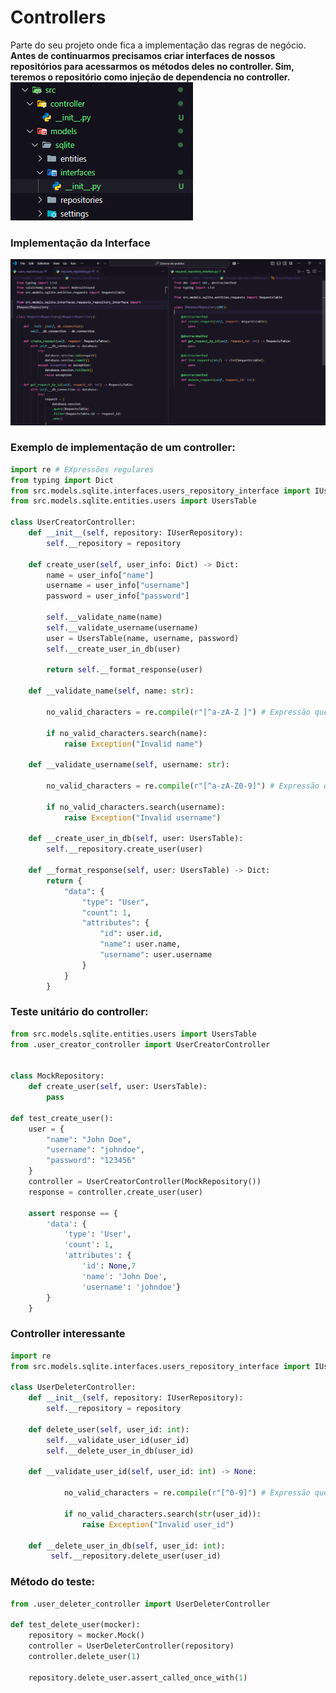 # Controllers
Parte do seu projeto onde fica a implementação das regras de negócio.
**Antes de continuarmos precisamos criar interfaces de nossos repositórios para acessarmos os métodos deles no controller. Sim, teremos o repositório como injeção de dependencia no controller.**
![alt text]({3B4F8B9F-A621-4701-BE43-46F8E9DF6DCC}.png)

### Implementação da Interface
![alt text]({A4AA44B1-77A7-4F7F-B21D-0F44BC1DC1C5}.png)

### Exemplo de implementação de um controller:
```python
import re # EXpressões regulares
from typing import Dict
from src.models.sqlite.interfaces.users_repository_interface import IUserRepository
from src.models.sqlite.entities.users import UsersTable

class UserCreatorController:
    def __init__(self, repository: IUserRepository):    
        self.__repository = repository

    def create_user(self, user_info: Dict) -> Dict:
        name = user_info["name"]
        username = user_info["username"]
        password = user_info["password"]

        self.__validate_name(name)
        self.__validate_username(username)
        user = UsersTable(name, username, password)
        self.__create_user_in_db(user)

        return self.__format_response(user)

    def __validate_name(self, name: str):

        no_valid_characters = re.compile(r"[^a-zA-Z ]") # Expressão que aceita apenas letras e espaços

        if no_valid_characters.search(name):
            raise Exception("Invalid name")
        
    def __validate_username(self, username: str):
        
        no_valid_characters = re.compile(r"[^a-zA-Z0-9]") # Expressão que aceita apenas letras e números

        if no_valid_characters.search(username):
            raise Exception("Invalid username")
        
    def __create_user_in_db(self, user: UsersTable):
        self.__repository.create_user(user)

    def __format_response(self, user: UsersTable) -> Dict:
        return {
            "data": {
                "type": "User",
                "count": 1,
                "attributes": {
                    "id": user.id,
                    "name": user.name,
                    "username": user.username
                }
            }
        }
```

### Teste unitário do controller:

```python
from src.models.sqlite.entities.users import UsersTable
from .user_creator_controller import UserCreatorController


class MockRepository:
    def create_user(self, user: UsersTable):
        pass

def test_create_user():
    user = {
        "name": "John Doe",
        "username": "johndoe",
        "password": "123456"
    }
    controller = UserCreatorController(MockRepository())
    response = controller.create_user(user)

    assert response == {
        'data': {
            'type': 'User', 
            'count': 1, 
            'attributes': {
                'id': None,7 
                'name': 'John Doe', 
                'username': 'johndoe'}
        }
    }
```

### Controller interessante
```python
import re
from src.models.sqlite.interfaces.users_repository_interface import IUserRepository

class UserDeleterController:
    def __init__(self, repository: IUserRepository):
        self.__repository = repository

    def delete_user(self, user_id: int):
        self.__validate_user_id(user_id)
        self.__delete_user_in_db(user_id)

    def __validate_user_id(self, user_id: int) -> None:
        
            no_valid_characters = re.compile(r"[^0-9]") # Expressão que aceita apenas números") 

            if no_valid_characters.search(str(user_id)):
                raise Exception("Invalid user_id")
            
    def __delete_user_in_db(self, user_id: int):
         self.__repository.delete_user(user_id)
```

### Método do teste:
```python
from .user_deleter_controller import UserDeleterController

def test_delete_user(mocker):
    repository = mocker.Mock()
    controller = UserDeleterController(repository)
    controller.delete_user(1)

    repository.delete_user.assert_called_once_with(1)
```